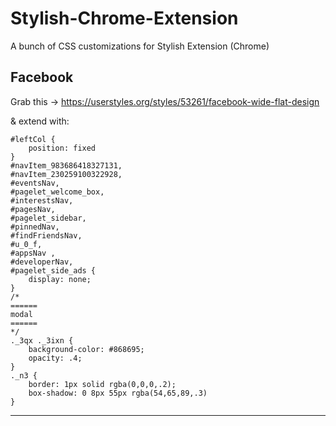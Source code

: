 # Stylish-Chrome-Extension
A bunch of CSS customizations for Stylish Extension (Chrome)

Facebook
-------

Grab this -> https://userstyles.org/styles/53261/facebook-wide-flat-design

& extend with:

    #leftCol {
        position: fixed
    }
    #navItem_983686418327131,
    #navItem_230259100322928,
    #eventsNav,
    #pagelet_welcome_box,
    #interestsNav,
    #pagesNav,
    #pagelet_sidebar,
    #pinnedNav,
    #findFriendsNav,
    #u_0_f,
    #appsNav ,
    #developerNav,
    #pagelet_side_ads {
        display: none;
    }
    /* 
    ======  
    modal 
    ======  
    */
    ._3qx ._3ixn {
        background-color: #868695;
        opacity: .4;
    }
    ._n3 {
        border: 1px solid rgba(0,0,0,.2);
        box-shadow: 0 8px 55px rgba(54,65,89,.3)
    }


----------
